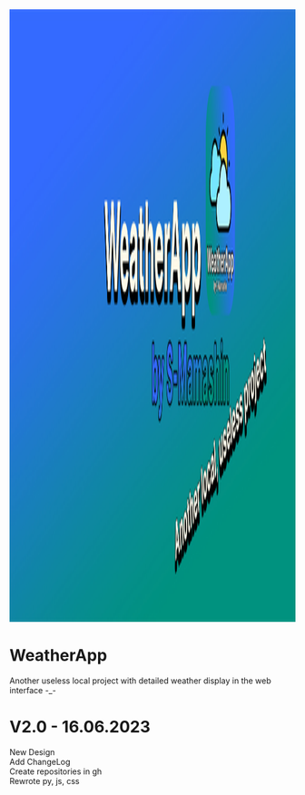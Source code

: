 <img src="./ui/lib/ic/cover.jpg" width="1920px" height="1080px" alt="error" title="icon-project">
<h1> WeatherApp </h1>
Another useless local project with detailed weather display in the web interface -_-

# V2.0 - 16.06.2023
New Design <br>
Add ChangeLog <br>
Create repositories in gh <br>
Rewrote py, js, css
